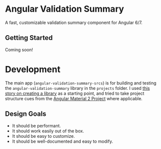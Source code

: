 # Angular Validation Summary

A fast, customizable validation summary component for Angular 6/7.

## Getting Started
Coming soon!

# Development

The main app (`angular-validation-summary-srcs`) is for building and testing the `angular-validation-summary` library in the `projects` folder. I used [this story on creating a library](https://github.com/angular/angular-cli/wiki/stories-create-library) as a starting point, and tried to take project structure cues from the [Angular Material 2 Project](https://github.com/angular/material2) where applicable.

## Design Goals

* It should be performant.
* It should work easily out of the box.
* It should be easy to customize.
* It should be well-documented and easy to modify.